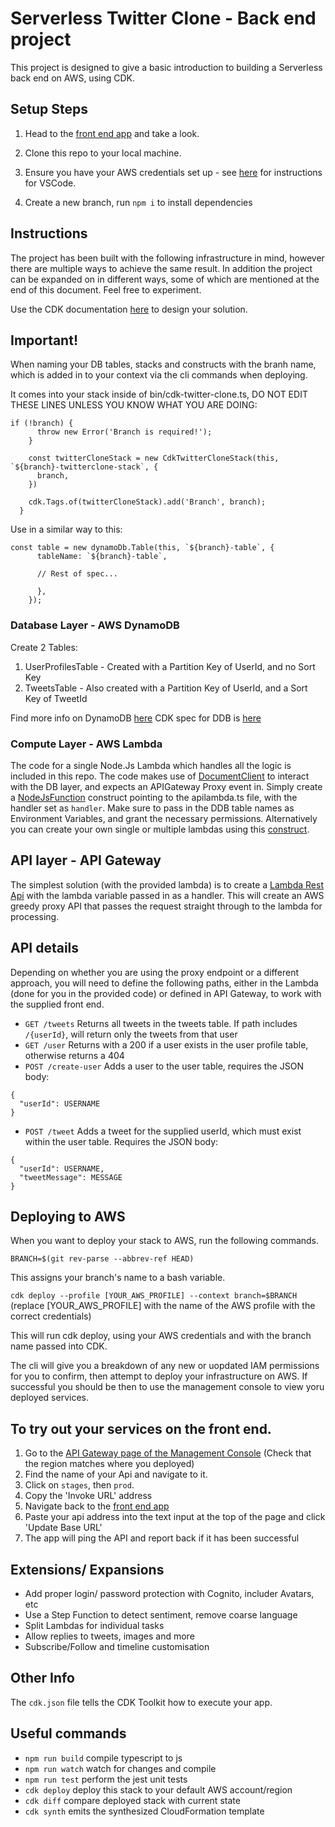 # Serverless Twitter Clone - Back end project

This project is designed to give a basic introduction to building a Serverless back end on AWS, using CDK.

## Setup Steps

1. Head to the [front end app](http://serverless-twitter-clone.s3-website.eu-west-2.amazonaws.com/index.html) and take a look.

2. Clone this repo to your local machine.

3. Ensure you have your AWS credentials set up - see [here](https://docs.aws.amazon.com/toolkit-for-vscode/latest/userguide/setup-credentials.html) for instructions for VSCode.

4. Create a new branch, run `npm i` to install dependencies

## Instructions

The project has been built with the following infrastructure in mind, however there are multiple ways to achieve the same result. In addition the project can be expanded on in different ways, some of which are mentioned at the end of this document. Feel free to experiment.

Use the CDK documentation [here](https://docs.aws.amazon.com/cdk/api/v2/docs/aws-construct-library.html) to design your solution.

## Important! ## 
When naming your DB tables, stacks and constructs with the branh name, which is added in to your context via the cli commands when deploying.

It comes into your stack inside of bin/cdk-twitter-clone.ts, DO NOT EDIT THESE LINES UNLESS YOU KNOW WHAT YOU ARE DOING:

```
if (!branch) {
      throw new Error('Branch is required!');
    }

    const twitterCloneStack = new CdkTwitterCloneStack(this, `${branch}-twitterclone-stack`, {
      branch,
    })

    cdk.Tags.of(twitterCloneStack).add('Branch', branch);
  }
  ```

Use in a similar way to this:

```
const table = new dynamoDb.Table(this, `${branch}-table`, {
      tableName: `${branch}-table`,

      // Rest of spec...

      },
    });
```


### Database Layer - AWS DynamoDB

Create 2 Tables:

1. UserProfilesTable - Created with a Partition Key of UserId, and no Sort Key
2. TweetsTable - Also created with a Partition Key of UserId, and a Sort Key of TweetId

Find more info on DynamoDB [here](https://docs.aws.amazon.com/dynamodb/index.html)
CDK spec for DDB is [here](https://docs.aws.amazon.com/cdk/api/v2/docs/aws-cdk-lib.aws_dynamodb-readme.html)

### Compute Layer - AWS Lambda

The code for a single Node.Js Lambda which handles all the logic is included in this repo. The code makes use of [DocumentClient](https://docs.aws.amazon.com/AWSJavaScriptSDK/latest/AWS/DynamoDB/DocumentClient.html) to interact with the DB layer, and expects an APIGateway Proxy event in. Simply create a [NodeJsFunction](https://docs.aws.amazon.com/cdk/api/v2/docs/aws-cdk-lib.aws_lambda_nodejs-readme.html) construct pointing to the apilambda.ts file, with the handler set as `handler`. Make sure to pass in the DDB table names as Environment Variables, and grant the necessary permissions. Alternatively you can create your own single or multiple lambdas using this [construct](https://docs.aws.amazon.com/cdk/api/v2/docs/aws-cdk-lib.aws_lambda-readme.html).

## API layer - API Gateway

The simplest solution (with the provided lambda) is to create a [Lambda Rest Api](https://docs.aws.amazon.com/cdk/api/v2/docs/aws-cdk-lib.aws_apigateway.LambdaRestApi.html) with the lambda variable passed in as a handler. This will create an AWS greedy proxy API that passes the request straight through to the lambda for processing.

## API details

Depending on whether you are using the proxy endpoint or a different approach, you will need to define the following paths, either in the Lambda (done for you in the provided code) or defined in API Gateway, to work with the supplied front end.

- `GET /tweets` Returns all tweets in the tweets table. If path includes `/{userId}`, will return only the tweets from that user
- `GET /user` Returns with a 200 if a user exists in the user profile table, otherwise returns a 404
- `POST /create-user` Adds a user to the user table, requires the JSON body:
```
{
  "userId": USERNAME
}
```

- `POST /tweet` Adds a tweet for the supplied userId, which must exist within the user table. Requires the JSON body:

```
{
  "userId": USERNAME,
  "tweetMessage": MESSAGE
}
```


## Deploying to AWS

When you want to deploy your stack to AWS, run the following commands.

`BRANCH=$(git rev-parse --abbrev-ref HEAD)`

This assigns your branch's name to a bash variable.

`cdk deploy --profile [YOUR_AWS_PROFILE] --context branch=$BRANCH`
(replace [YOUR_AWS_PROFILE] with the name of the AWS profile with the correct credentials)

This will run cdk deploy, using your AWS credentials and with the branch name passed into CDK.

The cli will give you a breakdown of any new or uopdated IAM permissions for you to confirm, then attempt to deploy your infrastructure on AWS. If successful you should be then to use the management console to view yoru deployed services.

## To try out your services on the front end.

1. Go to the [API Gateway page of the Management Console](https://eu-west-2.console.aws.amazon.com/apigateway/main/apis?region=eu-west-2) (Check that the region matches where you deployed)
2. Find the name of your Api and navigate to it.
3. Click on `stages`, then `prod`.
4. Copy the 'Invoke URL' address
5. Navigate back to the [front end app](http://serverless-twitter-clone.s3-website.eu-west-2.amazonaws.com/)
6. Paste your api address into the text input at the top of the page and click 'Update Base URL' 
7. The app will ping the API and report back if it has been successful

## Extensions/ Expansions

- Add proper login/ password protection with Cognito, includer Avatars, etc
- Use a Step Function to detect sentiment, remove coarse language
- Split Lambdas for individual tasks
- Allow replies to tweets, images and more
- Subscribe/Follow and timeline customisation

## Other Info

The `cdk.json` file tells the CDK Toolkit how to execute your app.

## Useful commands

* `npm run build`   compile typescript to js
* `npm run watch`   watch for changes and compile
* `npm run test`    perform the jest unit tests
* `cdk deploy`      deploy this stack to your default AWS account/region
* `cdk diff`        compare deployed stack with current state
* `cdk synth`       emits the synthesized CloudFormation template
